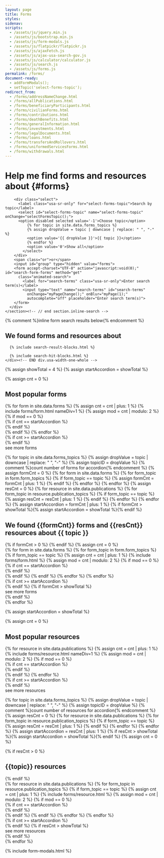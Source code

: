 ```yaml
---
layout: page
title: Forms
styles:
sidenav:
scripts:
  - /assets/js/jquery.min.js
  - /assets/js/bootstrap.min.js
  - /assets/js/form-modals.js
  - /assets/js/flatpickr/flatpickr.js
  - /assets/js/ajaxFetch.js
  - /assets/js/ajax-usa-search-gov.js
  - /assets/js/calculator/calculator.js
  - /assets/js/search.js
  - /assets/js/forms.js
permalink: /forms/
document-ready:
  - addFormModals();
  - setTopic('select-forms-topic');
redirect_from:
  - /forms/addressNameChange.html
  - /forms/allPublications.html
  - /forms/beneficiaryParticipants.html
  - /forms/civilianForms.html
  - /forms/contributions.html
  - /forms/deathBenefits.html
  - /forms/generalInformation.html
  - /forms/investments.html
  - /forms/legalDocuments.html
  - /forms/loans.html
  - /forms/transfersAndRollovers.html
  - /forms/uniformedServicesForms.html
  - /forms/withdrawals.html
---
```


# Help me find forms and resources about {#forms}

<!-- SEARCH FORMS -->

<div class="usa-grid-full">
  <div class="usa-width-one-whole">
    <section class="inline-search">
      <div role="search" class="search-container">
        <!-- Topic drop-down list -->

        <div class="select">
          <label class="usa-sr-only" for="select-forms-topic">Search by topic</label>
          <select id="select-forms-topic" name="select-forms-topic" onChange="selectFormsTopic();">
          <option disabled selected value='-1'>Choose topic</option>
              {% for topic in site.data.forms_topics %}
              {% assign dropValue = topic | downcase | replace: " ", "-" %}
              <option value='{{ dropValue }}'>{{ topic }}</option>
              {% endfor %}
              <option value='0'>Show all</option>
            </select>
        </div>
        <span class="or">or</span>
        <input id="group" type="hidden" value="forms">
        <form accept-charset="UTF-8" action="javascript:void(0);" id="search-form-forms" method="get"
          class="animated-search">
            <label for="search-terms" class="usa-sr-only">Enter search term(s)</label>
            <input type="text" name="search-terms" id="search-terms"
              onChange="myPageChange();" onBlur="myPage(1);"
              autocomplete="off" placeholder="Enter search term(s)">
        </form>
      </div>
    </section><!-- // end section.inline-search -->
  </div><!-- END div.usa-width-one-whole -->
</div><!-- END div.usa-grid-full -->
<section id="form-search-results" class="form-search-results ">
  {% comment %}inline form search results below{% endcomment %}
  <h2 id="results-count-block" class="results hide">We found
    <strong><span id="results-count"></span></strong>
    <span id="formsResourcesSpan">forms and resources</span>
      about <strong><span id="results-terms"></span></strong>
  </h2>
  <div class="usa-grid-full results">
    <div class="usa-width-one-whole">

      {% include search-result-blocks.html %}

      {% include search-hit-blocks.html %}
    </div><!-- END div.usa-width-one-whole -->
  </div><!-- END div.usa-grid-full -->
</section>

{% assign showTotal = 4 %}
{% assign startAccordion = showTotal %}

<section id="popular-forms" markdown="1">
  {% assign cnt = 0 %}
  <div id="select-forms-0" class="select-forms-div" markdown="1">
  <h2 class="most-popular" id="most-popular-forms">Most popular forms</h2>
  <!-- # All Forms  -->
  <div class="usa-grid-full">
  {% for form in site.data.forms %}
    {% assign cnt = cnt | plus: 1 %}
    {% include forms/form.html nameDiv=1 %}
    {% assign mod = cnt | modulo: 2 %}
  {% if mod == 0 %}
  </div>
  {% if cnt == startAccordion %}
  <div id="more-forms-content-0" class="hide">
  {% endif %}
  <div class="usa-grid-full">  
  {% endif %}
  {% endfor %}
  </div>
  {% if cnt >= startAccordion %}
  </div>
  {% endif %}
  <div id="more-forms-0" class="see-more" onClick="showMoreForms('forms', '0');">
    <span>see more forms</span>
  </div>
  </div>

  {% for topic in site.data.forms_topics %}
  {% assign dropValue = topic | downcase | replace: " ", "-" %}
  {% assign topicID = dropValue %}
  {% comment %}count number of forms for accordion{% endcomment %}
  {% assign formCnt = 0 %}
  {% for form in site.data.forms %}
  {% for form_topic in form.form_topics %}
  {% if form_topic == topic %}
    {% assign formCnt = formCnt | plus: 1 %}
  {% endif %}
  {% endfor %}
  {% endfor %}
  {% assign resCnt = 0 %}
  {% for resource in site.data.publications %}
  {% for form_topic in resource.publication_topics %}
  {% if form_topic == topic %}
    {% assign resCnt = resCnt | plus: 1 %}
  {% endif %}
  {% endfor %}
  {% endfor %}
  {% assign startAccordion = formCnt | plus: 1 %}
  {% if formCnt > showTotal %}{% assign startAccordion = showTotal %}{% endif %}

  <div id="select-forms-{{ topicID }}"  class="select-forms-div hide" markdown="1">
  <h2 class="results">
    We found <strong>{{formCnt}}</strong> forms
    and <strong>{{resCnt}}</strong> resources about <strong>{{ topic }}</strong>
  </h2>
  {% if formCnt > 0 %}
  <!-- # {{ topic }} Forms  -->
  {% endif %}
  {% assign cnt = 0 %}
  <div class="usa-grid-full">
  {% for form in site.data.forms %}
  {% for form_topic in form.form_topics %}
  {% if form_topic == topic %}
    {% assign cnt = cnt | plus: 1 %}
    {% include forms/form.html %}
    {% assign mod = cnt | modulo: 2 %}
  {% if mod == 0 %}
  </div>
  {% if cnt == startAccordion %}
  <div id="more-forms-content-{{ topicID }}" class="hide">
  {% endif %}
  <div class="usa-grid-full">  
  {% endif %}
  {% endif %}
  {% endfor %}
  {% endfor %}
  </div>
  {% if cnt >= startAccordion %}
  </div>
  {% endif %}
  {% if formCnt > showTotal %}
  <div id="more-forms-{{ topicID }}" class="see-more" onClick="showMoreForms('forms', '{{ topicID }}');">
    <span>see more forms</span>
  </div>
  {% endif %}
  </div>
  {% endfor %}
</section>

{% assign startAccordion = showTotal %}

<section id="popular-resources" markdown="1">
  {% assign cnt = 0 %}
  <div id="select-resources-0" class="select-resources-div" markdown="1">
  <h2 class="most-popular" id="most-popular-resources">Most popular resources</h2>
  <!-- # All Resources -->
  <div class="usa-grid-full">
  {% for resource in site.data.publications %}
    {% assign cnt = cnt | plus: 1 %}
    {% include forms/resource.html nameDiv=1 %}
    {% assign mod = cnt | modulo: 2 %}
  {% if mod == 0 %}
  </div>
  {% if cnt == startAccordion %}
  <br>
  <div id="more-resources-content-0" class="hide">
  {% endif %}
  <div class="usa-grid-full">  
  {% endif %}
  {% endfor %}
  </div>
  {% if cnt >= startAccordion %}
  </div>
  {% endif %}
  <div id="more-resources-0" class="see-more" onClick="showMoreForms('resources', '0');">
    <span>see more resources</span>
  </div>
  </div>

  {% for topic in site.data.forms_topics %}
  {% assign dropValue = topic | downcase | replace: " ", "-" %}
  {% assign topicID = dropValue %}
  {% comment %}count number of resources for accordion{% endcomment %}
  {% assign resCnt = 0 %}
  {% for resource in site.data.publications %}
  {% for form_topic in resource.publication_topics %}
  {% if form_topic == topic %}
    {% assign resCnt = resCnt | plus: 1 %}
  {% endif %}
  {% endfor %}
  {% endfor %}
  {% assign startAccordion = resCnt | plus: 1 %}
  {% if resCnt > showTotal %}{% assign startAccordion = showTotal %}{% endif %}
  {% assign cnt = 0 %}

  <div id="select-resources-{{ topicID }}"  class="select-resources-div hide" markdown="1">
  {% if resCnt > 0 %}
  <h2 class="most-popular" id="{{topic}}-resources">{{topic}} resources</h2>
  <!-- # {{ topic }} Resources  -->
  {% endif %}
  <div class="usa-grid-full">
  {% for resource in site.data.publications %}
  {% for form_topic in resource.publication_topics %}
  {% if form_topic == topic %}
    {% assign cnt = cnt | plus: 1 %}
    {% include forms/resource.html %}
    {% assign mod = cnt | modulo: 2 %}
  {% if mod == 0 %}
  </div>
  {% if cnt == startAccordion %}
  <br>
  <div id="more-resources-content-{{ topicID }}" class="select-resources-div hide">
  {% endif %}
  <div class="usa-grid-full">  
  {% endif %}
  {% endif %}
  {% endfor %}
  {% endfor %}
  </div>
  {% if cnt >= startAccordion %}
  </div>
  {% endif %}
  {% if resCnt > showTotal %}
  <div id="more-resources-{{ topicID }}" class="see-more" onClick="showMoreForms('resources', '{{ topicID }}');">
    <span>see more resources</span>
  </div>
  {% endif %}
  </div>
  {% endfor %}
</section>

{% include form-modals.html %}
